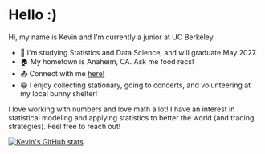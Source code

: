 # Hello :)

Hi, my name is Kevin and I'm currently a junior at UC Berkeley. 

- 📖 I'm studying Statistics and Data Science, and will graduate May 2027.
- 🏠 My hometown is Anaheim, CA. Ask me food recs!
- 📤 Connect with me <a href="https://www.linkedin.com/in/kevinhoatruong/">here!</a>
- 😁 I enjoy collecting stationary, going to concerts, and volunteering at my local bunny shelter!

I love working with numbers and love math a lot! I have an interest in statistical modeling and applying statistics to better the world (and trading strategies). Feel free to reach out!

[![Kevin's GitHub stats](https://github-readme-stats.vercel.app/api?username=to-ke)](https://github.com/anuraghazra/github-readme-stats)
